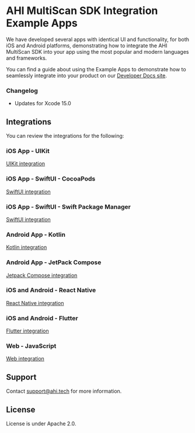 # AHI MultiScan SDK Integration Example Apps
We have developed several apps with identical UI and functionality, for both iOS and Android platforms, demonstrating how to integrate the AHI MultiScan SDK into your app using the most popular and modern languages and frameworks. 

You can find a guide about using the Example Apps to demonstrate how to seamlessly integrate into your product on our [Developer Docs site](https://docs.advancedhumanimaging.io/).

### Changelog

- Updates for Xcode 15.0

## Integrations
You can review the integrations for the following:

### iOS App - UIKit
[UIKit integration](UIKit/README.md)

### iOS App - SwiftUI - CocoaPods
[SwiftUI integration](SwiftUI-CocoaPods/README.md)

### iOS App - SwiftUI - Swift Package Manager
[SwiftUI integration](SwiftUI-SPM/README.md)

### Android App - Kotlin 
[Kotlin integration](Kotlin/README.md)

### Android App - JetPack Compose
[Jetpack Compose integration](JetpackCompose/README.md)

### iOS and Android - React Native
[React Native integration](ReactNative/README.md)

### iOS and Android - Flutter
[Flutter integration](Flutter/README.md)

### Web - JavaScript
[Web integration](Web/README.md)

## Support
Contact support@ahi.tech for more information. 

## License
License is under Apache 2.0. 
